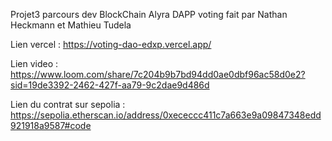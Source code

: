 Projet3 parcours dev BlockChain Alyra
DAPP voting fait par Nathan Heckmann et Mathieu Tudela


Lien vercel : https://voting-dao-edxp.vercel.app/

Lien video : https://www.loom.com/share/7c204b9b7bd94dd0ae0dbf96ac58d0e2?sid=19de3392-2462-427f-aa79-9c2dae9d486d

Lien du contrat sur sepolia : https://sepolia.etherscan.io/address/0xececcc411c7a663e9a09847348edd921918a9587#code
